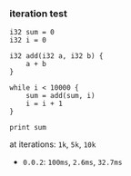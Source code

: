 ### iteration test

```
i32 sum = 0
i32 i = 0

i32 add(i32 a, i32 b) {
    a + b
}

while i < 10000 {
    sum = add(sum, i)
    i = i + 1
}

print sum
```
at iterations: `1k`, `5k`, `10k`
- `0.0.2`: `100ms`, `2.6ms`, `32.7ms`